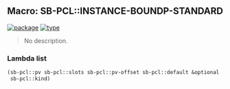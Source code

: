 ## Macro: SB-PCL::INSTANCE-BOUNDP-STANDARD
[![package](https://img.shields.io/badge/Package-SB--PCL-5f9ea0.svg?style=social&colorA=999999)](../) [![type](https://img.shields.io/badge/Type-Macro-5f9ea0.svg?style=social&colorA=999999)](../#macro) 

> No description.

### Lambda list
```cl
(sb-pcl::pv sb-pcl::slots sb-pcl::pv-offset sb-pcl::default &optional
 sb-pcl::kind)
```
